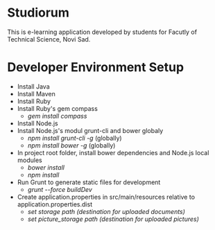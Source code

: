 # Studiorum
This is e-learning application developed by students for Facutly of Technical Science, Novi Sad.

# Developer Environment Setup
- Install Java
- Install Maven
- Install Ruby
- Install Ruby's gem compass
  - *gem install compass*
- Install Node.js
- Install Node.js's modul grunt-cli and bower globaly
  - *npm install grunt-cli  -g* (globally)
  - *npm install bower -g* (globally)
- In project root folder, install bower dependencies and Node.js local modules
  - *bower install*
  - *npm install* 
- Run Grunt to generate static files for development
  - *grunt --force buildDev*
- Create application.properties in src/main/resources relative to application.properties.dist
  - *set storage path (destination for uploaded documents)*
  - *set picture_storage path (destination for uploaded pictures)*